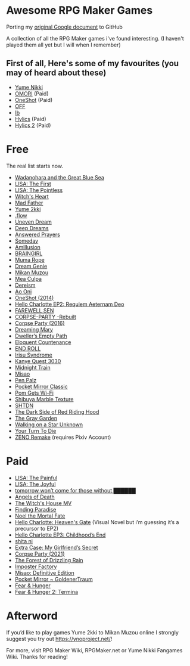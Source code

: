 # Awesome RPG Maker Games
Porting my [original Google document](https://docs.google.com/document/d/10svdJrQ9pdXnYhwRRStjJn7Qn5cocG6ayZt_KXPvuJs/edit?usp=sharing) to GitHub

A collection of all the RPG Maker games i've found interesting. (I haven't played them all yet but I will when  I remember)

## First of all, Here's some of my favourites (you may of heard about these)
- [Yume Nikki](https://store.steampowered.com/app/650700/Yume_Nikki/)
- [OMORI](https://store.steampowered.com/app/1150690/OMORI/) (Paid)
- [OneShot](https://store.steampowered.com/app/420530/OneShot/) (Paid)
- [OFF](https://www.mediafire.com/file/sx1kyo89yu0dko1/OFF+English+3.0.zip)
- [Ib](https://vgperson.com/games/ib.htm)
- [Hylics](https://store.steampowered.com/app/397740/Hylics/) (Paid)
- [Hylics 2](https://store.steampowered.com/app/1286710/Hylics_2/) (Paid)

# Free

The real list starts now.

- [Wadanohara and the Great Blue Sea](https://vgperson.com/games/wadanohara.htm)
- [LISA: The First](https://rpgmaker.net/games/4412/)
- [LISA: The Pointless](https://gamejolt.com/games/lisa-the-pointless/221705)
- [Witch's Heart](https://vgperson.com/games/witchheart.htm)
- [Mad Father](https://vgperson.com/games/madfather.htm)
- [Yume 2kki](https://drive.google.com/drive/folders/16nVEcpFXuZB3R3ipqQz8SvYVS6Oncpvs)
- [.flow](https://mega.nz/folder/rVV2ha6Z#ilQnipwufw9-J5AUFm6rTw)
- [Uneven Dream](https://unevendream.itch.io/uneven-dream)
- [Deep Dreams](https://www.dropbox.com/s/utf2k3pz3s9bgzi/Deep%20Dreams%200.05.zip?dl=0)
- [Answered Prayers](https://www.mediafire.com/file/vtxl1e5jm1xl8bx/AnsweredPrayers_v0.03.rar/file)
- [Someday](https://www.mediafire.com/file/o4ewdwd2nnk31vx/Someday_v0.10%252B.rar/file)
- [Amillusion](https://www.mediafire.com/file/wkv3xkiwbp24mu4/Amillusion_0.20_ENG.zip/file)
- [BRAINGIRL](https://www.mediafire.com/file/58tdhg671pltcmf/BRAINGIRL_Test_Build_2.zip/file)
- [Muma Rope](https://drive.google.com/file/d/1d8JUFKRWIvZW3yPzTOk-kAMPwid9qHIv/view)
- [Dream Genie](https://www.mediafire.com/file/n226qqujz9164jw/Dream_Genie_ver._0.7m_English_Translation.zip/file)
- [Mikan Muzou](https://www.mediafire.com/file/ll7d3sckrzrnmnc/muzou_ver0.03_pt.rar/)
- [Mea Culpa](https://straydog.itch.io/mea-culpa)
- [Dereism](https://shirleycrow.itch.io/dereism)
- [Ao Oni](https://mygames888.info/aooni.html)
- [OneShot (2014)](https://rpgmaker.net/games/6560/downloads/)
- [Hello Charlotte EP2: Requiem Aeternam Deo](https://store.steampowered.com/app/557630/Hello_Charlotte_EP2_Requiem_Aeternam_Deo/)
- [FAREWELL SEN](https://store.steampowered.com/app/2025650/FAREWELL_SEN/)
- [CORPSE-PARTY -Rebuilt](https://memoriesoffear.jcink.net/index.php?showtopic=46)
- [Corpse Party (2016)](https://store.steampowered.com/app/251270/Corpse_Party/)
- [Dreaming Mary](https://rpgmaker.net/games/6232/)
- [Dweller’s Empty Path](https://tuyoki.itch.io/dwellers-empty-path)
- [Eloquent Countenance](https://racheldrawsthis.itch.io/eloquent-countenance)
- [END ROLL](https://vgperson.com/games/endroll.htm)
- [Irisu Syndrome](https://www.mediafire.com/file/nlujzb91wjl0bu7/IrisuSyndromeENv2.03.zip)
- [Kanye Quest 3030](https://archive.org/details/kanye-quest-3030)
- [Midnight Train](https://lyd1a.itch.io/midnight-train)
- [Misao](https://vgperson.com/games/misao.htm)
- [Pen Palz](https://www.mediafire.com/file/5rxgk5ldvqi6z5h/Pen_Palz.rar/file)
- [Pocket Mirror Classic](https://astralshiftpro.itch.io/pocket-mirror-classic)
- [Pom Gets Wi-Fi](https://brianna-lei.itch.io/pom-gets-wi-fi)
- [Shibuya Marble Texture](https://ecorust9.itch.io/shibuya-marble-texture)
- [SHTDN](https://shtdn.carrd.co/)
- [The Dark Side of Red Riding Hood](https://www.mediafire.com/file/0qo51fd42uookmz/The_Dark_Side_of_Red_Riding_Hood_%255BEng%255D.zip/file)
- [The Gray Garden](https://vgperson.com/games/graygarden.htm)
- [Walking on a Star Unknown](https://vgperson.com/games/starunknown.htm)
- [Your Turn To Die](https://vgperson.com/games/yourturntodie.htm)
- [ZENO Remake](https://madui.booth.pm/items/3039902?registration=1) (requires Pixiv Account)

# Paid
- [LISA: The Painful](https://store.steampowered.com/app/335670/LISA_The_Painful/)
- [LISA: The Joyful](https://store.steampowered.com/app/379310/LISA_the_Joyful/)
- [tomorrow won’t come for those without ██████](https://store.steampowered.com/app/1334700/tomorrow_wont_come_for_those_without/)
- [Angels of Death](https://store.steampowered.com/app/537110/Angels_of_Death/)
- [The Witch's House MV](https://store.steampowered.com/app/885810/The_Witchs_House_MV/)
- [Finding Paradise](https://store.steampowered.com/app/337340/Finding_Paradise/)
- [Noel the Mortal Fate](https://store.steampowered.com/app/850000/Noel_the_Mortal_Fate_S17/)
- [Hello Charlotte: Heaven's Gate](https://store.steampowered.com/app/952490/Hello_Charlotte_Heavens_Gate/) (Visual Novel but i’m guessing it’s a precursor to EP2)
- [Hello Charlotte EP3: Childhood’s End](https://store.steampowered.com/app/760890/Hello_Charlotte_EP3_Childhoods_End/)
- [shita ni](https://store.steampowered.com/app/2304970/shita_ni/)
- [Extra Case: My Girlfriend’s Secret](https://store.steampowered.com/app/1959530/Extra_Case_My_Girlfriends_Secrets/)
- [Corpse Party (2021)](https://store.steampowered.com/app/1273260/Corpse_Party_2021/)
- [The Forest of Drizzling Rain](https://store.steampowered.com/app/2106810/The_Forest_of_Drizzling_Rain/)
- [Imposter Factory](https://store.steampowered.com/app/1182620/Impostor_Factory/)
- [Misao: Definitive Edition](https://store.steampowered.com/app/691450/Misao_Definitive_Edition/)
- [Pocket Mirror ~ GoldenerTraum](https://store.steampowered.com/app/1899060/Pocket_Mirror__GoldenerTraum/)
- [Fear & Hunger](https://store.steampowered.com/app/1002300/Fear__Hunger/)
- [Fear & Hunger 2: Termina](https://store.steampowered.com/app/2171440/Fear__Hunger_2_Termina/)

# Afterword
If you’d like to play games Yume 2kki to Mikan Muzou online I strongly suggest you try out https://ynoproject.net/!

For more, visit RPG Maker Wiki, RPGMaker.net or Yume Nikki Fangames Wiki. Thanks for reading!
